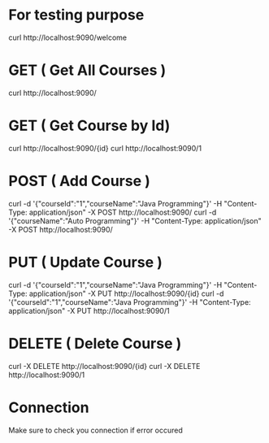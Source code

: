 # For testing purpose
curl http://localhost:9090/welcome


# GET ( Get All Courses )
curl http://localhost:9090/


# GET ( Get Course by Id)
curl http://localhost:9090/{id}
curl http://localhost:9090/1


# POST ( Add Course )
curl -d '{"courseId":"1","courseName":"Java Programming"}' -H "Content-Type: application/json" -X POST http://localhost:9090/
curl -d '{"courseName":"Auto Programming"}' -H "Content-Type: application/json" -X POST http://localhost:9090/



# PUT ( Update Course )
curl -d '{"courseId":"1","courseName":"Java Programming"}' -H "Content-Type: application/json" -X PUT http://localhost:9090/{id}
curl -d '{"courseId":"1","courseName":"Java Programming"}' -H "Content-Type: application/json" -X PUT http://localhost:9090/1


# DELETE ( Delete Course )
curl -X DELETE http://localhost:9090/{id}
curl -X DELETE http://localhost:9090/1


# Connection
Make sure to check you connection if error occured